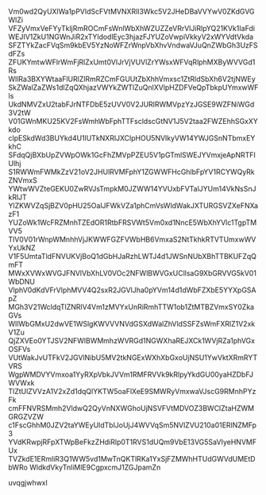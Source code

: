 Vm0wd2QyUXlWa1pPVldScFVtMVNXRll3Wkc5V2JHeDBaVVYwV0ZKdGVGWlZi
VFZyVmxVeFYyTkljRmROCmFsWnlWbXhWZUZZeVRrVlJiRlpYQ21KVk1IaFdi
WEJIV1ZkU1NGWnJiR2xTYldodlEyc3hjazFJYUZoVwpiVkkyV2xWYVdtVkda
SFZTYkZacFVqSm9kbEV5YzNoWFZrWnpVbXhvVndwaVJuQnZWbGh3UzFSdFZs
ZFUKYmtwWFlrWmFjRlZxUmt0VlJrVjVUVlZrYWsxWFVqRlphMXByWVVGd1Rs
WllRa3BXYWtaaFlURlZlRmRZCmFGUUtZbXhhVmxsc1ZtRldSbXh6V2tjNWEy
SkZWalZaZWs1dlZqQXhjazVWYkZWTlZuQnlXVlpHZDFVeQpTbkpUYmxwWFls
UkdNMVZxU2tabFJrNTFDbE5zUVV0V2JURlRWMVpzYzJGSE9WZFNiWGd3V2tW
V01GWnMKU25KV2FsWmhWbFphTTFscldscGtNV1J5V2taa2FWZEhhSGxXYkdo
clpESkdWd3BUYkd4U1lUTkNXRlJXClpHOU5NVlkyVW14YWJGSnNTbmxEYkhC
SFdqQjBXbUpZVWpOWk1GcFhZMVpPZEU5V1pGTmlSWEJYVmxjeApNRTFIUlhj
S1RWWmFWMkZzV21oV2JHUlRVMFphY1ZGWWFHcGhlbFpYV1RCYWQyRkZNVmxS
YWtwWVZteGEKU0ZwRVJsTmpkM0JZWW14YVUxbFVTalJYUm14VkNsSnJkRlJT
YlZKWVZqSjBZV0pHU25OalJFWkVZa1phCmVsWldWakJXTURGSVZXeFNXazF1
YUZoWk1WcFRZMnhTZEdOR1RtbFRSVWt5Vm0xd1NncE5WbXhYVlc1TgpTMVV5
TlV0V01rWnpWMnhhVjJKWWFGZFVWbHB6VmxaS2NtTkhkRTVTUmxwWVYxUkNZ
V1F5UmtaTldFNVUKVjBoQ1dGbHJaRzhLWTJ4d1JWSnNUbXBhTTBKUFZqQmFT
MWxXVWxWVGJFNVlVbXhLV0VOc2NFWlBWVGxUCllsaG9XbGRVVG5kV01WbDNU
VlphV0dKdVFrVlphMVV4Q2sxR2JGVlJha0pYVm14d1dWbFZXbE5YYXpGSApZ
MGh3V21WcldqTlZNRlV4Vm1zMVYxUnRiRmhTTW1ob1ZtMTBZVmxSY0ZkaGVs
WllWbGMxU2dwVE1WSlgKWVVVNVdGSXdWalZhVldSSFZsWmFXRlZ1V2xkV1Zu
QjZXVEo0YTJSV2NFWlBWMmhzWVRGd1NGWXhaREJXCk1WVjRZa1phVGxOSFVs
VUtWakJvUTFkV2JGVlNibU5MV2tkNGExWXhXbGxoUjNSU1YwVktXRmRYTVRS
WgpWMDVYVmxoa1YyRXpVbkJVVm1RMFRVVk9kRlpyYkdGU00yaHZDbFJWVWxk
TlZtUlZVVzA1V2xZd1dqQlYKTW5oaFlXeE9SMWRyVmxwaVJscG9RMnhPYzFk
cmFFNVRSMmh2VldwQ2QyVnNXWGhoUjNSVFVtMDVOZ3BWClZtaHZWMGRGZVZW
c1FscGhhM0JZV2taYWEyUldTblJoUjJ4WVVqSm5NVlZVU210a01ERlNZMFp3
YVdKRwpjRFpXTWpBeFkzZHdiRlp0T1RVS1dUQm9VbE13VG5SaVIyeHNVMFUx
TVZkdE1ERmliR3Q1WW5vd1MwTnQKTlRKa1YxSjFZMWhHTUdGWVdUMEtDbWRo
WldkdVkyTnliMlE9CgpxcmJ1ZGJpamZn

uvqgjwhwxl